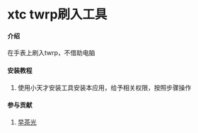 # xtc twrp刷入工具

#### 介绍
在手表上刷入twrp，不借助电脑

#### 安装教程

1.  使用小天才安装工具安装本应用，给予相关权限，按照步骤操作



#### 参与贡献

1.   [早茶光](https://space.bilibili.com/1268760897)
